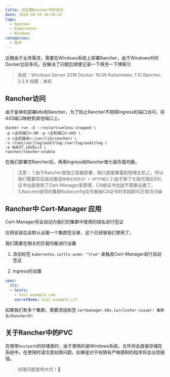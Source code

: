 ```yaml
---
title: 记近期Rancher中的采坑
date: 2019-10-19 20:30:33
tags:
  - Rancher
  - Kubernetes
  - Windows
categories:
  - 技术
---
```


近期由于业务需求，需要在Windows系统上部署Rancher，由于Windows中的Docker比较多坑。在解决了问题后顺便记录一下填充一下博客😔

> 系统：Windows Server 2018
> Docker: 18.09
> Kubernetes: 1.10
> Rancher: 2.2.8
> 规模：单机

## Rancher访问

由于是单机部署k8s和Rancher，为了防止Rancher不阻碍Ingress的端口访问，将443端口映射到其他端口上。

```shell
docker run -d --restart=unless-stopped \
-p <主机端口>:80 -p <主机端口>:443 \
-v <主机路径>:/var/lib/rancher/ \
-v /root/var/log/auditlog:/var/log/auditlog \
-e AUDIT_LEVEL=3 \
rancher/rancher:stable
```

在我们部署完Rancher后，再用Ingress给Rancher做七层负载均衡。

> 注意：
>1.由于Rancher是独立容器部署，端口直接暴露到物理主机上，所以我们需要将后端设置成`物理主机的IP + HTTP端口`
> 2.由于做了七层代理后SSL证书也是使用了Cert-Manager来管理，CA根证书也就不需要设置了。
> 3.Rancher提供的集群Kubeconfig文件删掉CA证书的字段即可正常访问😁

## Rancher中 Cert-Manager 应用

Cert-Manager将会自动为我们的集群中使用的域名进行签证

应用安装后会默认设置一个集群签证者，这个已经够我们使用了。

我们需要在相关的负载均衡进行设置

1. 添加标签 `kubernetes.io/tls-acme: "true"` 来触发Cert-Manager进行自动签证

2. Ingress的设置

```yaml
spec:
  tls:
  - hosts:
    - host.example.com
    secretName: host-example-crt
```

如果我们有多个集群，需要添加标签
`certmanager.k8s.io/cluster-issuer: 集群名(Rancher中)`

## 关于Rancher中的PVC

在使用`hostpath`的存储类时，由于使用的是Windows系统，文件将会直接存储在系统中。在使用时请注意权限问题，如果是对于权限有严格限制的程序将会出现报错。

> 权限问题是特大坑！🤮
